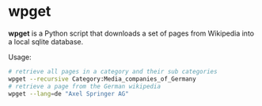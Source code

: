 # wpget

**wpget** is a Python script that downloads a set of pages from Wikipedia into a local sqlite database.

Usage:

```bash
# retrieve all pages in a category and their sub categories
wpget --recursive Category:Media_companies_of_Germany
# retrieve a page from the German wikipedia
wpget --lang=de "Axel Springer AG"
```

